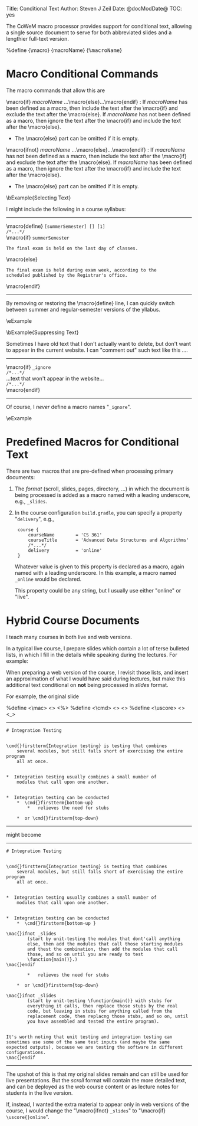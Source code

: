 Title: Conditional Text
Author: Steven J Zeil
Date: @docModDate@
TOC: yes


The CoWeM macro processor provides support for
conditional text, allowing a single source document to serve for both
abbreviated slides and a lengthier full-text version.

%define {\macro} {macroName} {<tt>&#x25;</tt><tt>macroName</tt>}

# Macro Conditional Commands

The macro commands that allow this are 

\macro{if} _macroName_ ...\macro{else}...\macro{endif}
: If _macroName_ has been defined as a macro, then include the text after the \macro{if} and
exclude the text after the \macro{else}.   If _macroName_ has not been defined as a macro, then
ignore the text after the \macro{if} and
include the text after the \macro{else}.

* The \macro{else} part can be omitted if it is empty.

\macro{ifnot} _macroName_ ...\macro{else}...\macro{endif}
: If _macroName_ has not been defined as a macro, then include the text after the \macro{if} and
exclude the text after the \macro{else}.   If _macroName_ has been defined as a macro, then
ignore the text after the \macro{if} and
include the text after the \macro{else}.

* The \macro{else} part can be omitted if it is empty.

\bExample{Selecting Text}

I might include the following in a course syllabus:

---

\macro{define} `[summerSemester] [] [1]`  
`/*...*/`  
\macro{if} `summerSemester`
    
`The final exam is held on the last day of classes.`
   
\macro{else}
    
`The final exam is held during exam week, according to the`  
`scheduled published by the Registrar's office.`
    
\macro{endif}

---   
    
By removing or restoring the \macro{define} line, I can quickly switch between summer and regular-semester
versions of the yllabus.

\eExample



\bExample{Suppressing Text}

Sometimes I have old text that I don't actually want to delete, but don't want to appear in
the current website.  I can "comment out" such text like this ....

---

\macro{if} `_ignore`  
`/*...*/`  
...text that won't appear in the website...  
`/*...*/`  
\macro{endif}

---

Of course, I _never_ define a macro names "`_ignore`".

\eExample


# Predefined Macros for Conditional Text

There are two macros that are pre-defined when processing primary documents:

1. The _format_ (scroll, slides, pages, directory, ...) in which the document
   is being processed is added as a macro named with a leading underscore, e.g.,
   `_slides`.
   
2. In the course configuration `build.gradle`, you can specify a property "`delivery`", e.g.,

        course {
	        courseName        = 'CS 361'
	        courseTitle       = 'Advanced Data Structures and Algorithms'
	        /*...*/
	        delivery          = 'online'
        }

    Whatever value is given to this property is declared as a macro, again named
    with a leading underscore. In this example, a macro named `_online` would
    be declared.
    
    This property could be any string, but I usually use either "online" or "live".

# Hybrid Course Documents

I teach many courses in both live and web versions.

In a typical live course, I prepare slides which contain a lot of
terse bulleted lists, in which I fill in the details while speaking during the
lectures.  For example:

When preparing a web version of the course, I revisit those lists, and insert
an approximation of what I would have said during lectures, but make this additional
text conditional on **not** being processed in _slides_ format.

For example, the original slide

%define <\mac> <> <%>
%define <\cmd> <> <\>
%define <\uscore> <> <_>


---

```
# Integration Testing


\cmd{}firstterm{Integration testing} is testing that combines
    several modules, but still falls short of exercising the entire program
    all at once. 


*  Integration testing usually combines a small number of
    modules that call upon one another.
   

*  Integration testing can be conducted 
    *  \cmd{}firstterm{bottom-up}
        *   relieves the need for stubs

    *  or \cmd{}firstterm{top-down} 

```

---

might become



---

```
# Integration Testing


\cmd{}firstterm{Integration testing} is testing that combines
    several modules, but still falls short of exercising the entire program
    all at once. 


*  Integration testing usually combines a small number of
    modules that call upon one another.
   

*  Integration testing can be conducted 
    *  \cmd{}firstterm{bottom-up }

\mac{}ifnot _slides
        (start by unit-testing the modules that dont'call anything
        else, then add the modules that call those starting modules
        and thest the combination, then add the modules that call
        those, and so on until you are ready to test
        \function{main()}.)
\mac{}endif

        *   relieves the need for stubs

    *  or \cmd{}firstterm{top-down} 

\mac{}ifnot _slides
        (start by unit-testing \function{main()} with stubs for
        everything it calls, then replace those stubs by the real
        code, but leaving in stubs for anything called from the
        replacement code, then replacng those stubs, and so on, until
        you have assembled and tested the entire program).


It's worth noting that unit testing and integration testing can
sometimes use some of the same test inputs (and maybe the same
expected outputs), because we are testing the software in different
configurations.
\mac{}endif

```

---


The upshot of this is that my original slides remain and can still be used for live presentations.
But the *scroll* format will contain the more detailed text, and can be deployed as the
web course content or as lecture notes for students in the live version.

If, instead,  I wanted the extra material to appear only in web versions of
the course, I would change the
"\macro{ifnot} `_slides`" to "\macro{if} `\uscore{}online`".
